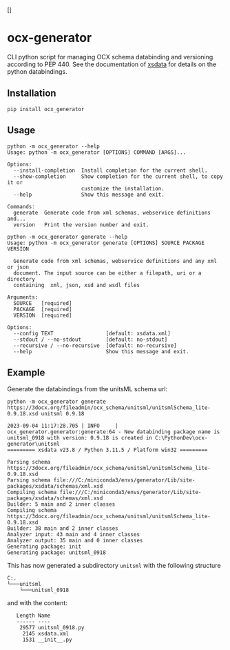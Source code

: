 []
# ocx-generator
CLI python script for managing OCX schema databinding and versioning according to PEP 440.
See the documentation of [xsdata](https://xsdata.readthedocs.io/en/latest/) for details on the python databindings.

## Installation

    pip install ocx_generator

## Usage
    python -m ocx_generator --help
    Usage: python -m ocx_generator [OPTIONS] COMMAND [ARGS]...

    Options:
      --install-completion  Install completion for the current shell.
      --show-completion     Show completion for the current shell, to copy it or
                            customize the installation.
      --help                Show this message and exit.

    Commands:
      generate  Generate code from xml schemas, webservice definitions and...
      version   Print the version number and exit.

    python -m ocx_generator generate --help
    Usage: python -m ocx_generator generate [OPTIONS] SOURCE PACKAGE VERSION

      Generate code from xml schemas, webservice definitions and any xml or json
      document. The input source can be either a filepath, uri or a directory
      containing  xml, json, xsd and wsdl files

    Arguments:
      SOURCE   [required]
      PACKAGE  [required]
      VERSION  [required]

    Options:
      --config TEXT                 [default: xsdata.xml]
      --stdout / --no-stdout        [default: no-stdout]
      --recursive / --no-recursive  [default: no-recursive]
      --help                        Show this message and exit.

## Example
Generate the databindings from the unitsML schema url:

    python -m ocx_generator generate https://3docx.org/fileadmin/ocx_schema/unitsml/unitsmlSchema_lite-0.9.18.xsd unitsml 0.9.18

    2023-09-04 11:17:28.705 | INFO     | ocx_generator.generator:generate:64 - New databinding package name is unitsml_0918 with version: 0.9.18 is created in C:\PythonDev\ocx-generator\unitsml
    ========= xsdata v23.8 / Python 3.11.5 / Platform win32 =========

    Parsing schema https://3docx.org/fileadmin/ocx_schema/unitsml/unitsmlSchema_lite-0.9.18.xsd
    Parsing schema file:///C:/miniconda3/envs/generator/Lib/site-packages/xsdata/schemas/xml.xsd
    Compiling schema file:///C:/miniconda3/envs/generator/Lib/site-packages/xsdata/schemas/xml.xsd
    Builder: 5 main and 2 inner classes
    Compiling schema https://3docx.org/fileadmin/ocx_schema/unitsml/unitsmlSchema_lite-0.9.18.xsd
    Builder: 38 main and 2 inner classes
    Analyzer input: 43 main and 4 inner classes
    Analyzer output: 35 main and 0 inner classes
    Generating package: init
    Generating package: unitsml_0918

This has now generated a subdirectory ``unitsml``  with the following structure


    C:.
    └───unitsml
        └───unitsml_0918
and with the content:

       Length Name
       ------ ----
        29577 unitsml_0918.py
         2145 xsdata.xml
         1531 __init__.py
